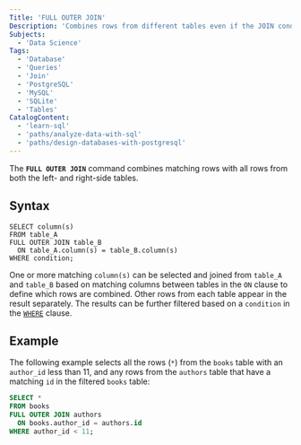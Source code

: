 ```yaml
---
Title: 'FULL OUTER JOIN'
Description: 'Combines rows from different tables even if the JOIN condition is not met.'
Subjects:
  - 'Data Science'
Tags:
  - 'Database'
  - 'Queries'
  - 'Join'
  - 'PostgreSQL'
  - 'MySQL'
  - 'SQLite'
  - 'Tables'
CatalogContent:
  - 'learn-sql'
  - 'paths/analyze-data-with-sql'
  - 'paths/design-databases-with-postgresql'
---
```


The **`FULL OUTER JOIN`** command combines matching rows with all rows from both the left- and right-side tables.

## Syntax

```pseudo
SELECT column(s)
FROM table_A
FULL OUTER JOIN table_B
  ON table_A.column(s) = table_B.column(s)
WHERE condition;
```

One or more matching `column(s)` can be selected and joined from `table_A` and `table_B` based on matching columns between tables in the `ON` clause to define which rows are combined. Other rows from each table appear in the result separately. The results can be further filtered based on a `condition` in the [`WHERE`](https://www.codecademy.com/resources/docs/sql/commands/where) clause.

## Example

The following example selects all the rows (`*`) from the `books` table with an `author_id` less than 11, and any rows from the `authors` table that have a matching `id` in the filtered `books` table:

```sql
SELECT *
FROM books
FULL OUTER JOIN authors
  ON books.author_id = authors.id
WHERE author_id < 11;
```
